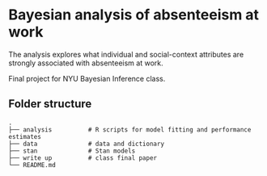 
# Bayesian analysis of absenteeism at work

The analysis explores what individual and social-context attributes are strongly associated with absenteeism at work. 

Final project for NYU Bayesian Inference class.

## Folder structure

    .
    ├── analysis          # R scripts for model fitting and performance estimates
    ├── data              # data and dictionary
    ├── stan              # Stan models 
    ├── write up          # class final paper
    └── README.md

